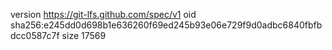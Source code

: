 version https://git-lfs.github.com/spec/v1
oid sha256:e245dd0d698b1e636260f69ed245b93e06e729f9d0adbc6840fbfbdcc0587c7f
size 17569

